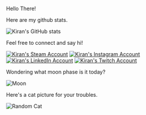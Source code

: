 Hello There!

Here are my github stats.

![Kiran's GitHub stats](https://github-profile-summary-cards.vercel.app/api/cards/profile-details?username=KiranReddy0808&theme=radical)

Feel free to connect and say hi!

[![Kiran's Steam Account](https://img.shields.io/badge/Steam-MasterSoda-red)](https://steamcommunity.com/profiles/76561198843410510/)
[![Kiran's Instagram Account](https://img.shields.io/badge/Instagram-psaikiranreddy-red)](https://www.instagram.com/pskiranreddy/)
[![Kiran's LinkedIn Account](https://img.shields.io/badge/LinkedIn-Saikiran%20Reddy%20Poreddy-blue)](https://www.linkedin.com/in/psaikiranreddy/)
[![Kiran's Twitch Account](https://img.shields.io/twitch/status/thisisthewaykid
)](https://www.twitch.tv/thisisthewaykid)

Wondering what moon phase is it today?

![Moon](https://walrus-app-lrhok.ondigitalocean.app/moon-phase)


Here's a cat picture for your troubles.


![Random Cat](https://walrus-app-lrhok.ondigitalocean.app/catto)
